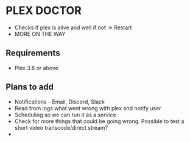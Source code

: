 # PLEX DOCTOR
- Checks if plex is alive and well if not -> Restart
- MORE ON THE WAY

## Requirements 
- Plex 3.8 or above


## Plans to add
- Notifications - Email, Discord, Slack
- Read from logs what went wrong with plex and notify user
- Scheduling so we can run it as a service
- Check for more things that could be going wrong. Possible to test a short video transcode/direct stream?
- 